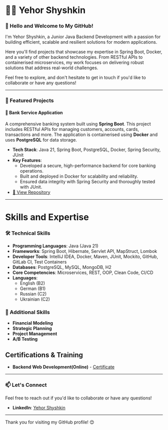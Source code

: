 # 👨‍💻 Yehor Shyshkin

### 👋 Hello and Welcome to My GitHub!

I'm Yehor Shyshkin, a Junior Java Backend Development with a passion for building efficient, scalable and resilient solutions for modern applications.

Here you'll find projects that showcase my expertise in Spring Boot, Docker, and a variety of other backend technologies. From RESTful APIs to containerised microservices, my work focuses on delivering robust solutions that address real-world challenges.

Feel free to explore, and don't hesitate to get in touch if you'd like to collaborate or have any questions!

---

### 🚀 Featured Projects

#### 🏦 **Bank Service Application**
A comprehensive banking system built using **Spring Boot**. 
This project includes RESTful APIs for managing customers, accounts, cards, transactions and more. 
The application is containerised using **Docker** and uses **PostgreSQL** for data storage.

- **Tech Stack**: Java 21, Spring Boot, PostgreSQL, Docker, Spring Security, JUnit
- **Key Features**:
    - Developed a secure, high-performance backend for core banking operations.
    - Built and deployed in Docker for scalability and reliability.
    - Ensured data integrity with Spring Security and thoroughly tested with JUnit.
- [🔗 View Repository](https://github.com/YehorShyshkin/BankServiceProject.git)

---

# Skills and Expertise

### 🛠 Technical Skills

- **Programming Languages**: Java (Java 21)
- **Frameworks**: Spring Boot, Hibernate, Servlet API, MapStruct, Lombok
- **Developer Tools**: IntelliJ IDEA, Docker, Maven, JUnit, Mockito, GitHub, GitLab CI, Test Containers
- **Databases**: PostgreSQL, MySQL, MongoDB, H2
- **Core Competencies**: Microservices, REST, OOP, Clean Code, CI/CD
- **Languages**:
  - English (B2)
  - German (B1)
  - Russian (C2)
  - Ukrainian (C2)

### 🌟 Additional Skills

- **Financial Modeling**
- **Strategic Planning**
- **Project Management**
- **A/B Testing**

## Certifications & Training
- **Backend Web Development(Online)** - [Certificate](screenshots/Certificate.pdf)

---

### 📫 Let's Connect

Feel free to reach out if you'd like to collaborate or have any questions!

- **LinkedIn**: [Yehor Shyshkin](https://www.linkedin.com/in/yehorshyshkin/)

---

Thank you for visiting my GitHub profile! 😊
